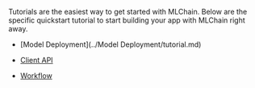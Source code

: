 Tutorials are the easiest way to get started with MLChain. Below are the specific
quickstart tutorial to start building your app with MLChain right away.

- [Model Deployment](../Model Deployment/tutorial.md)

- [Client API](../Client/tutorial.md)

- [Workflow](#workflow)